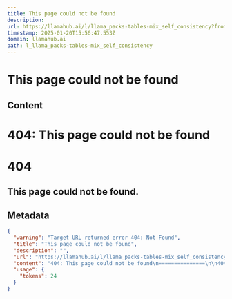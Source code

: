 ```yaml
---
title: This page could not be found
description: 
url: https://llamahub.ai/l/llama_packs-tables-mix_self_consistency?from=llama_packs
timestamp: 2025-01-20T15:56:47.553Z
domain: llamahub.ai
path: l_llama_packs-tables-mix_self_consistency
---
```


# This page could not be found



## Content

404: This page could not be found
===============

404
===

This page could not be found.
-----------------------------

## Metadata

```json
{
  "warning": "Target URL returned error 404: Not Found",
  "title": "This page could not be found",
  "description": "",
  "url": "https://llamahub.ai/l/llama_packs-tables-mix_self_consistency?from=llama_packs",
  "content": "404: This page could not be found\n===============\n\n404\n===\n\nThis page could not be found.\n-----------------------------",
  "usage": {
    "tokens": 24
  }
}
```

